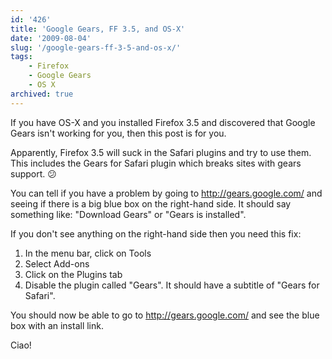 ```yaml
---
id: '426'
title: 'Google Gears, FF 3.5, and OS-X'
date: '2009-08-04'
slug: '/google-gears-ff-3-5-and-os-x/'
tags:
    - Firefox
    - Google Gears
    - OS X
archived: true
---
```


If you have OS-X and you installed Firefox 3.5 and discovered that Google
Gears isn't working for you, then this post is for you.

Apparently, Firefox 3.5 will suck in the Safari plugins and try to use them.
This includes the Gears for Safari plugin which breaks sites with gears
support. :confused:

You can tell if you have a problem by going to <http://gears.google.com/> and
seeing if there is a big blue box on the right-hand side. It should say
something like: "Download Gears" or "Gears is installed".

If you don't see anything on the right-hand side then you need this fix:

1.  In the menu bar, click on Tools
2.  Select Add-ons
3.  Click on the Plugins tab
4.  Disable the plugin called "Gears". It should have a subtitle of "Gears for
    Safari".

You should now be able to go to <http://gears.google.com/> and see the blue
box with an install link.

Ciao!
